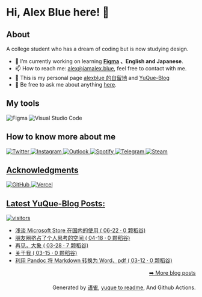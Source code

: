# Hi, Alex Blue here! 👋 

## About
A college student who has a dream of coding but is now studying design.
- 🔭 I’m currently working on learning **[Figma](https://www.figma.com/) 、English and Japanese**.
- 📫 How to reach me: [alex@iamalex.blue](mailto:alex@iamalex.blue), feel free to contact with me.
- 📢 This is my personal page [alexblue 的自留地](https://iamalex.blue/) and [YuQue-Blog](https://www.yuque.com/alexblue_blog)
- 💬 Be free to ask me about anything [here](https://github.com/congjinyebaiya/congjinyebaiya/issues).

## My tools
<img alt="Figma" src="https://img.shields.io/badge/figma-%23F24E1E.svg?style=for-the-badge&logo=figma&logoColor=white"/> <img alt="Visual Studio Code" src="https://img.shields.io/badge/VisualStudioCode-0078d7.svg?style=for-the-badge&logo=visual-studio-code&logoColor=white"/>

## How to know more about me
<a href='https://twitter.com/fluoxetine12dot'><img alt="Twitter" src="https://img.shields.io/badge/<Twitter>-%231DA1F2.svg?style=for-the-badge&logo=Twitter&logoColor=white"/>
<a href='https://www.instagram.com/iamalexblue/'><img alt="Instagram" src="https://img.shields.io/badge/<instagram>%20-%23E4405F.svg?&style=for-the-badge&logo=Instagram&logoColor=white"/>
<a href='mailto:alexkyleeee@outlook.com/'><img alt="Outlook" src="https://img.shields.io/badge/Microsoft_Outlook-0078D4?style=for-the-badge&logo=microsoft-outlook&logoColor=white" />
<a href='https://open.spotify.com/user/m4hkj61zfcat0azhv4zq0uraa'><img alt="Spotify" src="https://img.shields.io/badge/Spotify-1ED760?style=for-the-badge&logo=spotify&logoColor=white" />
<a href='https://telegram.me/Lauwish12/'><img alt="Telegram" src="https://img.shields.io/badge/Telegram-2CA5E0?style=for-the-badge&logo=telegram&logoColor=white" />
<a href='https://steamcommunity.com/id/fluoxetine12'><img alt="Steam" src="https://img.shields.io/badge/steam%20-%23000000.svg?&style=for-the-badge&logo=steam&logoColor=white"/>

## Acknowledgments
<img alt="GitHub" src="https://img.shields.io/badge/github-%23121011.svg?style=for-the-badge&logo=github&logoColor=white"/>
<img alt="Vercel" src="https://img.shields.io/badge/vercel-%23000000.svg?style=for-the-badge&logo=vercel&logoColor=white"/>
  
## Latest YuQue-Blog Posts: 
![visitors](https://visitor-badge.glitch.me/badge?page_id=alexblue-github-page)

  - [浅谈 Microsoft Store 在国内的使用 ( 06-22 · 0 颗稻谷)](https://yuque.com/congjinyebai/alexkyle/ku96a2)
  - [朋友圈挤占了个人思考的空间 ( 04-18 · 0 颗稻谷)](https://yuque.com/congjinyebai/alexkyle/nqfd4c)
  - [再见，大象 ( 03-28 · 7 颗稻谷)](https://yuque.com/congjinyebai/alexkyle/20210328)
  - [关于我 ( 03-15 · 0 颗稻谷)](https://yuque.com/congjinyebai/alexkyle/gyp2xq)
  - [利用 Pandoc 将 Markdown 转换为 Word、pdf ( 03-12 · 0 颗稻谷)](https://yuque.com/congjinyebai/alexkyle/hsyxm4)


<p align="right"><a href="https://www.yuque.com/congjinyebai/alexkyle">➡️ More blog posts</a></p>
<p align="right">
  Generated by
  <a href="https://www.yuque.com">语雀</a>,
  <a href="https://github.com/marketplace/actions/yuque-to-readme">yuque to readme</a>,
  And Github Actions.
</p>
